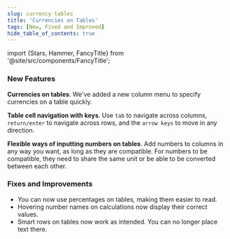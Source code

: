 ```yaml
---
slug: currency-tables
title: 'Currencies on Tables'
tags: [New, Fixed and Improved]
hide_table_of_contents: true
---
```


import {Stars, Hammer, FancyTitle} from '@site/src/components/FancyTitle';

### <FancyTitle icon={Stars}>New Features</FancyTitle>

**Currencies on tables**. We've added a new column menu to specify currencies on a table quickly.

**Table cell navigation with keys**. Use `tab` to navigate across columns, `return/enter` to navigate across rows, and the `arrow keys` to move in any direction.

**Flexible ways of inputting numbers on tables**. Add numbers to columns in any way you want, as long as they are compatible. For numbers to be compatible, they need to share the same unit or be able to be converted between each other.

### <FancyTitle icon={Hammer}>Fixes and Improvements</FancyTitle>

- You can now use percentages on tables, making them easier to read.
- Hovering number names on calculations now display their correct values.
- Smart rows on tables now work as intended. You can no longer place text there.
